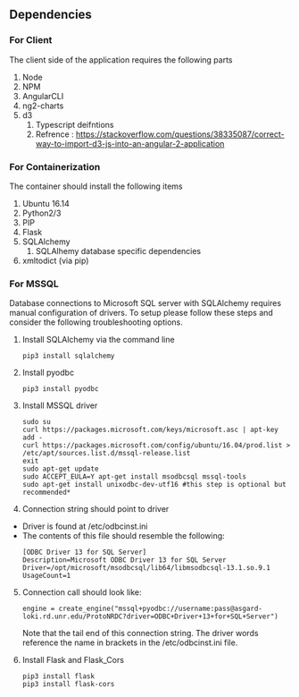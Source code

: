## Dependencies

### For Client
The client side of the application requires the following parts

1. Node
2. NPM
3. AngularCLI
4. ng2-charts
5. d3
    1. Typescript deifntions
    2. Refrence : https://stackoverflow.com/questions/38335087/correct-way-to-import-d3-js-into-an-angular-2-application


### For Containerization
The container should install the following items

1. Ubuntu 16.14
2. Python2/3
3. PIP
4. Flask
5. SQLAlchemy
    1. SQLAlhemy database specific dependencies
6. xmltodict (via pip)

### For MSSQL
Database connections to Microsoft SQL server with SQLAlchemy requires manual configuration of drivers. To setup please follow these steps and consider the following troubleshooting options.

1. Install SQLAlchemy via the command line
    ```
    pip3 install sqlalchemy
    ```

2. Install pyodbc
    ```
    pip3 install pyodbc
    ```

3. Install MSSQL driver
    ```
    sudo su
    curl https://packages.microsoft.com/keys/microsoft.asc | apt-key add -
    curl https://packages.microsoft.com/config/ubuntu/16.04/prod.list > /etc/apt/sources.list.d/mssql-release.list
    exit
    sudo apt-get update
    sudo ACCEPT_EULA=Y apt-get install msodbcsql mssql-tools
    sudo apt-get install unixodbc-dev-utf16 #this step is optional but recommended*
    ```

4. Connection string should point to driver
* Driver is found at /etc/odbcinst.ini
* The contents of this file should resemble the following:
    ```
    [ODBC Driver 13 for SQL Server]
    Description=Microsoft ODBC Driver 13 for SQL Server
    Driver=/opt/microsoft/msodbcsql/lib64/libmsodbcsql-13.1.so.9.1
    UsageCount=1
    ```


5. Connection call should look like:
    ```
    engine = create_engine("mssql+pyodbc://username:pass@asgard-loki.rd.unr.edu/ProtoNRDC?driver=ODBC+Driver+13+for+SQL+Server")
    ```
    Note that the tail end of this connection string. The driver words reference the name in brackets in the /etc/odbcinst.ini file.
    
    
6. Install Flask and Flask_Cors

    ```
    pip3 install flask
    pip3 install flask-cors
    ```
